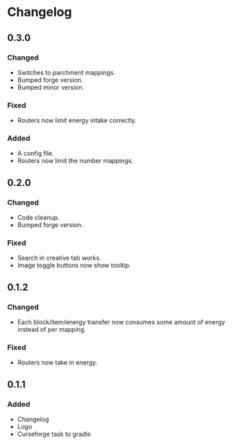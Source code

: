 # Changelog
## 0.3.0
### Changed
* Switches to parchment mappings.
* Bumped forge version.
* Bumped minor version.
### Fixed
* Routers now limit energy intake correctly.
### Added
* A config file.
* Routers now limit the number mappings.
## 0.2.0
### Changed
* Code cleanup.
* Bumped forge version.
### Fixed
* Search in creative tab works.
* Image toggle buttons now show tooltip.
## 0.1.2
### Changed
* Each block/item/energy transfer now consumes some amount of energy instead of per mapping.
### Fixed
* Routers now take in energy.
## 0.1.1
### Added
* Changelog
* Logo
* Curseforge task to gradle